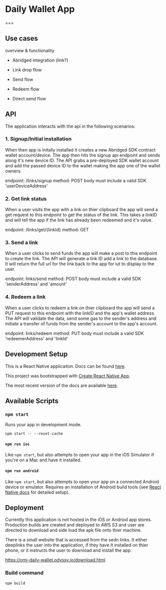 # Daily Wallet App

===

## Use cases

overview & functionality

- Abridged integration (link?)

- Link drop flow
- Send flow
- Redeem flow
- Direct send flow

## API

The application interacts with the api in the following scenarios:

### 1. Signup/Initial installation

When then app is initally installed it creates a new Abridged SDK contract wallet account/device. The app then hits the signup api endpoint and sends along it's new device ID. The API grabs a pre-deployed SDK wallet account and add the passed device ID to the wallet making the app one of the wallet owners.

endpoint: /links/signup
method: POST
body must include a valid SDK 'userDeviceAddress'

### 2. Get link status

When a user visits the app with a link on thier clipboard the app will send a get request to this endpoint to get the status of the link. This takes a linkID and will tell the app if the link has already been redeemed and it's value.

endpoint: /links/get/{linkId}
method: GET

### 3. Send a link

When a user clicks to send funds the app will make a post to this endpoint to create the link. The API will generate a link ID add a link to the database. It will return the full url for the link back to the app for iut to display to the user.

endpoint: links/send
method: POST
body must include a valid SDK 'senderAddress' and 'amount'

### 4. Redeem a link

When a user clicks to redeem a link on thier clipboard the app will send a PUT request to this endpoint with the linkID and the app's wallet address. The API will validate the data, send some gas to the sender's address and initiate a transfer of funds from the sender's account to the app's account.

endpoint: links/redeem
method: PUT
body must include a valid SDK 'redeemerAddress' and 'linkId'

## Development Setup

This is a React Native applicaiton. Docs can be found [here](https://facebook.github.io/react-native/docs/getting-started).

This project was bootstrapped with [Create React Native App](https://github.com/react-community/create-react-native-app).

The most recent version of the docs are available [here](https://github.com/react-community/create-react-native-app/blob/master/react-native-scripts/template/README.md).

## Available Scripts

### `npm start`

Runs your app in development mode.

```
npm start -- --reset-cache
```

#### `npm run ios`

Like `npm start`, but also attempts to open your app in the iOS Simulator if you're on a Mac and have it installed.

#### `npm run android`

Like `npm start`, but also attempts to open your app on a connected Android device or emulator. Requires an installation of Android build tools (see [React Native docs](https://facebook.github.io/react-native/docs/getting-started.html) for detailed setup).

## Deployment

Currently this application is not hosted in the iOS or Andriod app stores. Production builds are created and deployed to AWS S3 and user are directed to download and side load the apk file onto thier machine.

There is a small website that is accessed from the sedn links. It either deeplinks the user into the application, if they have it installed on thier phone, or it instructs the user to download and install the app.

https://omi-daily-wallet.odyssy.io/download.html

### Build command

```
npm build
```

